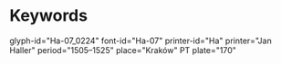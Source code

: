 # Keywords
glyph-id="Ha-07_0224"
font-id="Ha-07"
printer-id="Ha"
printer="Jan Haller"
period="1505–1525"
place="Kraków"
PT plate="170"

